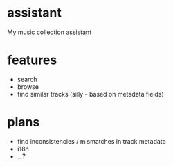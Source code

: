# assistant
My music collection assistant

# features
- search
- browse
- find similar tracks (silly - based on metadata fields)

# plans
- find inconsistencies / mismatches in track metadata
- i18n
- ...?

